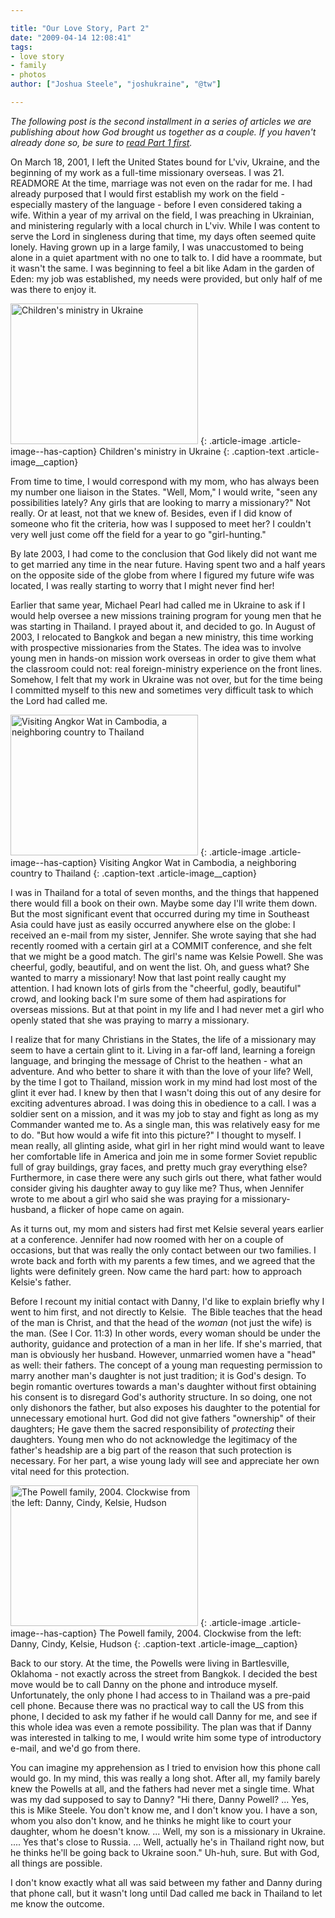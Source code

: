 ```yaml
---

title: "Our Love Story, Part 2"
date: "2009-04-14 12:08:41"
tags:
- love story
- family
- photos
author: ["Joshua Steele", "joshukraine", "@tw"]

---
```


*The following post is the second installment in a series of articles we are publishing about how God brought us together as a couple. If you haven't already done so, be sure to <a href="http://www.OFReport.com/2009/03/our-love-story/">read Part 1 first</a>.*

On March 18, 2001, I left the United States bound for L'viv, Ukraine, and the beginning of my work as a full-time missionary overseas. I was 21. READMORE At the time, marriage was not even on the radar for me. I had already purposed that I would first establish my work on the field - especially mastery of the language - before I even considered taking a wife. Within a year of my arrival on the field, I was preaching in Ukrainian, and ministering regularly with a local church in L'viv. While I was content to serve the Lord in singleness during that time, my days often seemed quite lonely. Having grown up in a large family, I was unaccustomed to being alone in a quiet apartment with no one to talk to. I did have a roommate, but it wasn't the same. I was beginning to feel a bit like Adam in the garden of Eden: my job was established, my needs were provided, but only half of me was there to enjoy it.

<a href="//d21yo20tm8bmc2.cloudfront.net/2009/04/p1010066.jpg"><img class="size-medium wp-image-633" title="p1010066" src="//d21yo20tm8bmc2.cloudfront.net/2009/04/p1010066-300x225.jpg" alt="Children's ministry in Ukraine" width="300" height="225" /></a>
{: .article-image .article-image--has-caption}
Children's ministry in Ukraine
{: .caption-text .article-image__caption}

From time to time, I would correspond with my mom, who has always been my number one liaison in the States. "Well, Mom," I would write, "seen any possibilities lately? Any girls that are looking to marry a missionary?" Not really. Or at least, not that we knew of. Besides, even if I did know of someone who fit the criteria, how was I supposed to meet her? I couldn't very well just come off the field for a year to go "girl-hunting."

By late 2003, I had come to the conclusion that God likely did not want me to get married any time in the near future. Having spent two and a half years on the opposite side of the globe from where I figured my future wife was located, I was really starting to worry that I might never find her!

Earlier that same year, Michael Pearl had called me in Ukraine to ask if I would help oversee a new missions training program for young men that he was starting in Thailand. I prayed about it, and decided to go. In August of 2003, I relocated to Bangkok and began a new ministry, this time working with prospective missionaries from the States. The idea was to involve young men in hands-on mission work overseas in order to give them what the classroom could not: real foreign-ministry experience on the front lines. Somehow, I felt that my work in Ukraine was not over, but for the time being I committed myself to this new and sometimes very difficult task to which the Lord had called me.

<a href="//d21yo20tm8bmc2.cloudfront.net/2009/04/img_0924.jpg"><img class="size-medium wp-image-630" title="img_0924" src="//d21yo20tm8bmc2.cloudfront.net/2009/04/img_0924-300x225.jpg" alt="Visiting Angkor Wat in Cambodia, a neighboring country to Thailand" width="300" height="225" /></a>
{: .article-image .article-image--has-caption}
Visiting Angkor Wat in Cambodia, a neighboring country to Thailand
{: .caption-text .article-image__caption}

I was in Thailand for a total of seven months, and the things that happened there would fill a book on their own. Maybe some day I'll write them down. But the most significant event that occurred during my time in Southeast Asia could have just as easily occurred anywhere else on the globe: I received an e-mail from my sister, Jennifer. She wrote saying that she had recently roomed with a certain girl at a COMMIT conference, and she felt that we might be a good match. The girl's name was Kelsie Powell. She was cheerful, godly, beautiful, and on went the list. Oh, and guess what? She wanted to marry a missionary! Now that last point really caught my attention. I had known lots of girls from the "cheerful, godly, beautiful" crowd, and looking back I'm sure some of them had aspirations for overseas missions. But at that point in my life and I had never met a girl who openly stated that she was praying to marry a missionary.

I realize that for many Christians in the States, the life of a missionary may seem to have a certain glint to it. Living in a far-off land, learning a foreign language, and bringing the message of Christ to the heathen - what an adventure. And who better to share it with than the love of your life? Well, by the time I got to Thailand, mission work in my mind had lost most of the glint it ever had. I knew by then that I wasn't doing this out of any desire for exciting adventures abroad. I was doing this in obedience to a call. I was a soldier sent on a mission, and it was my job to stay and fight as long as my Commander wanted me to. As a single man, this was relatively easy for me to do. "But how would a wife fit into this picture?" I thought to myself. I mean really, all glinting aside, what girl in her right mind would want to leave her comfortable life in America and join me in some former Soviet republic full of gray buildings, gray faces, and pretty much gray everything else? Furthermore, in case there were any such girls out there, what father would consider giving his daughter away to guy like me? Thus, when Jennifer wrote to me about a girl who said she was praying for a missionary-husband, a flicker of hope came on again.

As it turns out, my mom and sisters had first met Kelsie several years earlier at a conference. Jennifer had now roomed with her on a couple of occasions, but that was really the only contact between our two families. I wrote back and forth with my parents a few times, and we agreed that the lights were definitely green. Now came the hard part: how to approach Kelsie's father.

Before I recount my initial contact with Danny, I'd like to explain briefly why I went to him first, and not directly to Kelsie.  The Bible teaches that the head of the man is Christ, and that the head of the *woman* (not just the wife) is the man. (See I Cor. 11:3) In other words, every woman should be under the authority, guidance and protection of a man in her life. If she's married, that man is obviously her husband. However, unmarried women have a "head" as well: their fathers. The concept of a young man requesting permission to marry another man's daughter is not just tradition; it is God's design. To begin romantic overtures towards a man's daughter without first obtaining his consent is to disregard God's authority structure. In so doing, one not only dishonors the father, but also exposes his daughter to the potential for unnecessary emotional hurt. God did not give fathers "ownership" of their daughters; He gave them the sacred responsibility of *protecting* their daughters. Young men who do not acknowledge the legitimacy of the father's headship are a big part of the reason that such protection is necessary. For her part, a wise young lady will see and appreciate her own vital need for this protection.

<a href="//d21yo20tm8bmc2.cloudfront.net/2009/04/112_1233.jpg"><img class="size-medium wp-image-631" title="112_1233" src="//d21yo20tm8bmc2.cloudfront.net/2009/04/112_1233-300x225.jpg" alt="The Powell family, 2004. Clockwise from the left: Danny, Cindy, Kelsie, Hudson" width="300" height="225" /></a>
{: .article-image .article-image--has-caption}
The Powell family, 2004. Clockwise from the left: Danny, Cindy, Kelsie, Hudson
{: .caption-text .article-image__caption}

Back to our story. At the time, the Powells were living in Bartlesville, Oklahoma - not exactly across the street from Bangkok. I decided the best move would be to call Danny on the phone and introduce myself. Unfortunately, the only phone I had access to in Thailand was a pre-paid cell phone. Because there was no practical way to call the US from this phone, I decided to ask my father if he would call Danny for me, and see if this whole idea was even a remote possibility. The plan was that if Danny was interested in talking to me, I would write him some type of introductory e-mail, and we'd go from there.

You can imagine my apprehension as I tried to envision how this phone call would go. In my mind, this was really a long shot. After all, my family barely knew the Powells at all, and the fathers had never met a single time. What was my dad supposed to say to Danny? "Hi there, Danny Powell? ... Yes, this is Mike Steele. You don't know me, and I don't know you. I have a son, whom you also don't know, and he thinks he might like to court your daughter, whom he doesn't know. ... Well, my son is a missionary in Ukraine. .... Yes that's close to Russia. ... Well, actually he's in Thailand right now, but he thinks he'll be going back to Ukraine soon." Uh-huh, sure. But with God, all things are possible.

I don't know exactly what all was said between my father and Danny during that phone call, but it wasn't long until Dad called me back in Thailand to let me know the outcome.
